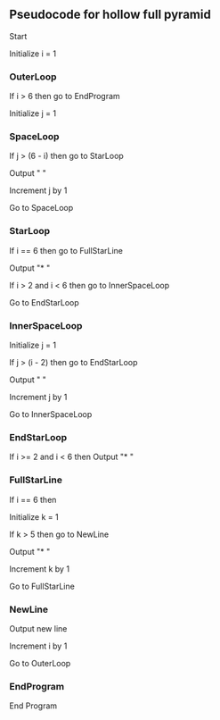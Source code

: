 ## Pseudocode for hollow full pyramid

Start

Initialize i = 1

### OuterLoop
If i > 6 then go to EndProgram

Initialize j = 1

### SpaceLoop
If j > (6 - i) then go to StarLoop

Output " "

Increment j by 1

Go to SpaceLoop

### StarLoop
If i == 6 then go to FullStarLine

Output "* "

If i > 2 and i < 6 then go to InnerSpaceLoop

Go to EndStarLoop

### InnerSpaceLoop
Initialize j = 1

If j > (i - 2) then go to EndStarLoop

Output "  "

Increment j by 1

Go to InnerSpaceLoop

### EndStarLoop
If i >= 2 and i < 6 then Output "* "

### FullStarLine
If i == 6 then

Initialize k = 1

If k > 5 then go to NewLine

Output "* "

Increment k by 1

Go to FullStarLine

### NewLine

Output new line

Increment i by 1

Go to OuterLoop

### EndProgram
End Program
